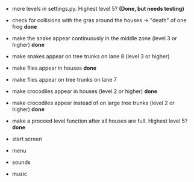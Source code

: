 - more levels in settings.py. Highest level 5? **(Done, but needs testing)**

- check for collisions with the gras around the houses -> "death" of one frog **done**

- make the snake appear continuously in the middle zone (level 3 or higher) **done**
- make snakes appear on tree trunks on lane 8 (level 3 or higher)

- make flies appear in houses **done**
- make flies appear on tree trunks on lane 7

- make crocodiles appear in houses (level 2 or higher) **done**
- make crocodiles appear instead of on large tree trunks (level 2 or higher) **done**

- make a proceed level function after all houses are full. Highest level 5? **done**

- start screen
- menu
- sounds
- music
